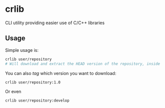 # crlib
CLI utility providing easier use of C/C++ libraries

## Usage

Simple usage is:

```bash
crlib user/repository
# Will download and extract the HEAD version of the repository, inside repository/
```


You can also _tag_ which version you want to download:
```bash
crlib user/repository:1.0
```

Or even
```bash
crlib user/repository:develop
```

